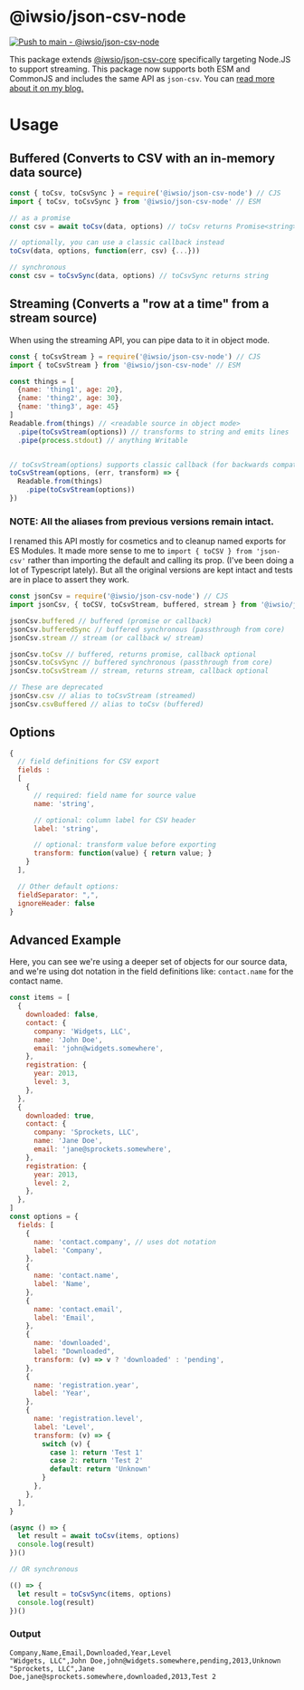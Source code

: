 # @iwsio/json-csv-node

[![Push to main - @iwsio/json-csv-node](https://github.com/iwsllc/json-csv/actions/workflows/push-node.yml/badge.svg)](https://github.com/iwsllc/json-csv/actions/workflows/push-node.yml)

This package extends [@iwsio/json-csv-core](https://www.npmjs.com/package/@iwsio/json-csv-core) specifically targeting Node.JS to support streaming. This package now supports both ESM and CommonJS and includes the same API as `json-csv`. You can [read more about it on my blog.](https://iws.io/2023/json-csv-v6)

# Usage
## Buffered (Converts to CSV with an in-memory data source)
```js
const { toCsv, toCsvSync } = require('@iwsio/json-csv-node') // CJS
import { toCsv, toCsvSync } from '@iwsio/json-csv-node' // ESM

// as a promise
const csv = await toCsv(data, options) // toCsv returns Promise<string>

// optionally, you can use a classic callback instead
toCsv(data, options, function(err, csv) {...}))

// synchronous
const csv = toCsvSync(data, options) // toCsvSync returns string
```
 
## Streaming (Converts a "row at a time" from a stream source)
When using the streaming API, you can pipe data to it in object mode.

```js
const { toCsvStream } = require('@iwsio/json-csv-node') // CJS
import { toCsvStream } from '@iwsio/json-csv-node' // ESM

const things = [
  {name: 'thing1', age: 20},
  {name: 'thing2', age: 30},
  {name: 'thing3', age: 45}
]
Readable.from(things) // <readable source in object mode>
  .pipe(toCsvStream(options)) // transforms to string and emits lines
  .pipe(process.stdout) // anything Writable


// toCsvStream(options) supports classic callback (for backwards compatibility)
toCsvStream(options, (err, transform) => {
  Readable.from(things)
    .pipe(toCsvStream(options))
})
```

### NOTE: All the aliases from previous versions remain intact.

I renamed this API mostly for cosmetics and to cleanup named exports for ES Modules. It made more sense to me to `import { toCSV } from 'json-csv'` rather than importing the default and calling its prop. (I've been doing a lot of Typescript lately). But all the original versions are kept intact and tests are in place to assert they work.

```js
const jsonCsv = require('@iwsio/json-csv-node') // CJS
import jsonCsv, { toCSV, toCsvStream, buffered, stream } from '@iwsio/json-csv-node' // ESM

jsonCsv.buffered // buffered (promise or callback)
jsonCsv.bufferedSync // buffered synchronous (passthrough from core)
jsonCsv.stream // stream (or callback w/ stream)

jsonCsv.toCsv // buffered, returns promise, callback optional
jsonCsv.toCsvSync // buffered synchronous (passthrough from core)
jsonCsv.toCsvStream // stream, returns stream, callback optional

// These are deprecated
jsonCsv.csv // alias to toCsvStream (streamed)
jsonCsv.csvBuffered // alias to toCsv (buffered)
```


## Options
```js
{
  // field definitions for CSV export
  fields :
  [
    {
      // required: field name for source value
      name: 'string',

      // optional: column label for CSV header
      label: 'string',

      // optional: transform value before exporting
      transform: function(value) { return value; }
    }
  ],

  // Other default options:
  fieldSeparator: ",",
  ignoreHeader: false
}
```

## Advanced Example
Here, you can see we're using a deeper set of objects for our source data, and we're using dot notation in the field definitions like: `contact.name` for the contact name. 

```javascript
const items = [
  {
    downloaded: false,
    contact: {
      company: 'Widgets, LLC',
      name: 'John Doe',
      email: 'john@widgets.somewhere',
    },
    registration: {
      year: 2013,
      level: 3,
    },
  },
  {
    downloaded: true,
    contact: {
      company: 'Sprockets, LLC',
      name: 'Jane Doe',
      email: 'jane@sprockets.somewhere',
    },
    registration: {
      year: 2013,
      level: 2,
    },
  },
]
const options = {
  fields: [
    {
      name: 'contact.company', // uses dot notation
      label: 'Company',
    },
    {
      name: 'contact.name',
      label: 'Name',
    },
    {
      name: 'contact.email',
      label: 'Email',
    },
    {
      name: 'downloaded',
      label: "Downloaded",
      transform: (v) => v ? 'downloaded' : 'pending',
    },
    {
      name: 'registration.year',
      label: 'Year',
    },
    {
      name: 'registration.level',
      label: 'Level',
      transform: (v) => {
        switch (v) {
          case 1: return 'Test 1'
          case 2: return 'Test 2'
          default: return 'Unknown'
        }
      },
    },
  ],
}

(async () => {
  let result = await toCsv(items, options)
  console.log(result)
})()

// OR synchronous

(() => {
  let result = toCsvSync(items, options)
  console.log(result)
})()
```

### Output
```
Company,Name,Email,Downloaded,Year,Level
"Widgets, LLC",John Doe,john@widgets.somewhere,pending,2013,Unknown
"Sprockets, LLC",Jane Doe,jane@sprockets.somewhere,downloaded,2013,Test 2
```